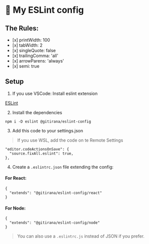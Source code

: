 # 🎨 My ESLint config

## The Rules:

<ul>
  <li>[x] printWidth: 100</li>
  <li>[x] tabWidth: 2</li>
  <li>[x] singleQuote: false</li>
  <li>[x] trailingComma: 'all'</li>
  <li>[x] arrowParens: 'always'</li>
  <li>[x] semi: true</li>
</ul>


## Setup

1. If you use VSCode: Install eslint extension

[ESLint](https://marketplace.visualstudio.com/items?itemName=dbaeumer.vscode-eslint)

2. Install the dependencies
```
npm i -D eslint @gitirana/eslint-config
```

3. Add this code to your settings.json
> If you use WSL, add the code on te Remote Settings

```
"editor.codeActionsOnSave": {
  "source.fixAll.eslint": true,
},
```

4. Create a `.eslintrc.json` file extending the config:

#### For React:
```
{
  "extends": "@gitirana/eslint-config/react"
}
```
#### For Node:
```
{
  "extends": "@gitirana/eslint-config/node"
}
```

> You can also use a `.eslintrc.js` instead of JSON if you prefer.
